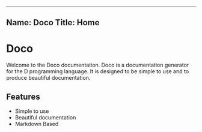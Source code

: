 ----
Name: Doco 
Title: Home
----
# Doco
Welcome to the Doco documentation. Doco is a documentation generator for the D programming language. It is designed to be simple to use and to produce beautiful documentation.

## Features
- Simple to use
- Beautiful documentation
- Markdown Based